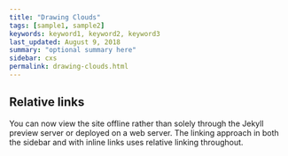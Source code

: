 ```yaml
---
title: "Drawing Clouds"
tags: [sample1, sample2]
keywords: keyword1, keyword2, keyword3
last_updated: August 9, 2018
summary: "optional summary here"
sidebar: cxs
permalink: drawing-clouds.html
---
```

## Relative links

You can now view the site offline rather than solely through the Jekyll preview server or deployed on a web server. The linking approach in both the sidebar and with inline links uses relative linking throughout.